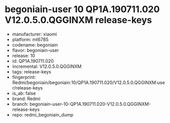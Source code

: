 # begoniain-user 10 QP1A.190711.020 V12.0.5.0.QGGINXM release-keys
- manufacturer: xiaomi
- platform: mt6785
- codename: begoniain
- flavor: begoniain-user
- release: 10
- id: QP1A.190711.020
- incremental: V12.0.5.0.QGGINXM
- tags: release-keys
- fingerprint: Redmi/begoniain/begoniain:10/QP1A.190711.020/V12.0.5.0.QGGINXM:user/release-keys
- is_ab: false
- brand: Redmi
- branch: begoniain-user-10-QP1A.190711.020-V12.0.5.0.QGGINXM-release-keys
- repo: redmi_begoniain_dump
